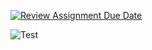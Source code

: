 [![Review Assignment Due Date](https://classroom.github.com/assets/deadline-readme-button-24ddc0f5d75046c5622901739e7c5dd533143b0c8e959d652212380cedb1ea36.svg)](https://classroom.github.com/a/JwSLLxUh)

![Test](https://github.com/ADA-GWU/2024-a1-db-migration-FaridM5/assets/67589966/983f09a5-18c6-4e84-ba80-67171bab0c89)
